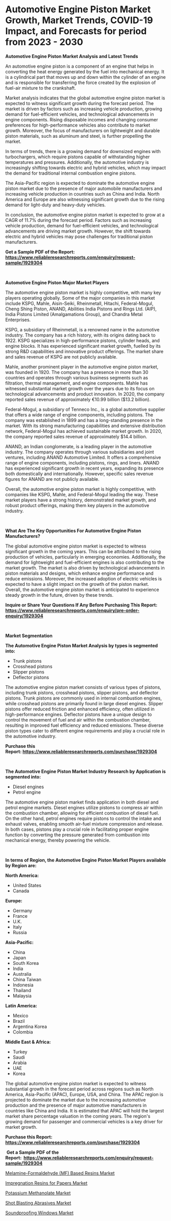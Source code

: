 <p><h1>Automotive Engine Piston Market Growth, Market Trends, COVID-19 Impact, and Forecasts for period from 2023 - 2030</h1></p><p><strong>Automotive Engine Piston Market Analysis and Latest Trends</strong></p>
<p><p>An automotive engine piston is a component of an engine that helps in converting the heat energy generated by the fuel into mechanical energy. It is a cylindrical part that moves up and down within the cylinder of an engine and is responsible for transferring the force created by the explosion of fuel-air mixture to the crankshaft. </p><p>Market analysis indicates that the global automotive engine piston market is expected to witness significant growth during the forecast period. The market is driven by factors such as increasing vehicle production, growing demand for fuel-efficient vehicles, and technological advancements in engine components. Rising disposable incomes and changing consumer preferences for high-performance vehicles also contribute to market growth. Moreover, the focus of manufacturers on lightweight and durable piston materials, such as aluminum and steel, is further propelling the market.</p><p>In terms of trends, there is a growing demand for downsized engines with turbochargers, which require pistons capable of withstanding higher temperatures and pressures. Additionally, the automotive industry is increasingly shifting towards electric and hybrid vehicles, which may impact the demand for traditional internal combustion engine pistons.</p><p>The Asia-Pacific region is expected to dominate the automotive engine piston market due to the presence of major automobile manufacturers and increasing vehicle production in countries such as China and India. North America and Europe are also witnessing significant growth due to the rising demand for light-duty and heavy-duty vehicles.</p><p>In conclusion, the automotive engine piston market is expected to grow at a CAGR of 11.7% during the forecast period. Factors such as increasing vehicle production, demand for fuel-efficient vehicles, and technological advancements are driving market growth. However, the shift towards electric and hybrid vehicles may pose challenges for traditional piston manufacturers.</p></p>
<p><strong>Get a Sample PDF of the Report:&nbsp; <a href="https://www.reliableresearchreports.com/enquiry/request-sample/1929304">https://www.reliableresearchreports.com/enquiry/request-sample/1929304</a></strong></p>
<p>&nbsp;</p>
<p><strong>Automotive Engine Piston Major Market Players</strong></p>
<p><p>The automotive engine piston market is highly competitive, with many key players operating globally. Some of the major companies in this market include KSPG, Mahle, Aisin-Seiki, Rheinmetall, Hitachi, Federal-Mogul, Cheng Shing Piston, ANAND, Abilities India Pistons and Rings Ltd. (AIP), India Pistons Limited (Amalgamations Group), and Chandra Metal Enterprises.</p><p>KSPG, a subsidiary of Rheinmetall, is a renowned name in the automotive industry. The company has a rich history, with its origins dating back to 1922. KSPG specializes in high-performance pistons, cylinder heads, and engine blocks. It has experienced significant market growth, fuelled by its strong R&D capabilities and innovative product offerings. The market share and sales revenue of KSPG are not publicly available.</p><p>Mahle, another prominent player in the automotive engine piston market, was founded in 1920. The company has a presence in more than 30 countries and operates through various business segments such as filtration, thermal management, and engine components. Mahle has witnessed substantial market growth over the years due to its focus on technological advancements and product innovation. In 2020, the company reported sales revenue of approximately €10.99 billion ($13.2 billion).</p><p>Federal-Mogul, a subsidiary of Tenneco Inc., is a global automotive supplier that offers a wide range of engine components, including pistons. The company was established in 1899 and has a long-standing presence in the market. With its strong manufacturing capabilities and extensive distribution network, Federal-Mogul has achieved sustainable market growth. In 2020, the company reported sales revenue of approximately $14.4 billion.</p><p>ANAND, an Indian conglomerate, is a leading player in the automotive industry. The company operates through various subsidiaries and joint ventures, including ANAND Automotive Limited. It offers a comprehensive range of engine components, including pistons, rings, and liners. ANAND has experienced significant growth in recent years, expanding its presence both domestically and internationally. However, specific sales revenue figures for ANAND are not publicly available.</p><p>Overall, the automotive engine piston market is highly competitive, with companies like KSPG, Mahle, and Federal-Mogul leading the way. These market players have a strong history, demonstrated market growth, and robust product offerings, making them key players in the automotive industry.</p></p>
<p>&nbsp;</p>
<p><strong>What Are The Key Opportunities For Automotive Engine Piston Manufacturers?</strong></p>
<p><p>The global automotive engine piston market is expected to witness significant growth in the coming years. This can be attributed to the rising production of vehicles, particularly in emerging economies. Additionally, the demand for lightweight and fuel-efficient engines is also contributing to the market growth. The market is also driven by technological advancements in piston materials and designs, which enhance engine performance and reduce emissions. Moreover, the increased adoption of electric vehicles is expected to have a slight impact on the growth of the piston market. Overall, the automotive engine piston market is anticipated to experience steady growth in the future, driven by these trends.</p></p>
<p><strong>Inquire or Share Your Questions If Any Before Purchasing This Report: <a href="https://www.reliableresearchreports.com/enquiry/pre-order-enquiry/1929304">https://www.reliableresearchreports.com/enquiry/pre-order-enquiry/1929304</a></strong></p>
<p>&nbsp;</p>
<p><strong>Market Segmentation</strong></p>
<p><strong>The Automotive Engine Piston Market Analysis by types is segmented into:</strong></p>
<p><ul><li>Trunk pistons</li><li>Crosshead pistons</li><li>Slipper pistons</li><li>Deflector pistons</li></ul></p>
<p><p>The automotive engine piston market consists of various types of pistons, including trunk pistons, crosshead pistons, slipper pistons, and deflector pistons. Trunk pistons are commonly used in internal combustion engines, while crosshead pistons are primarily found in large diesel engines. Slipper pistons offer reduced friction and enhanced efficiency, often utilized in high-performance engines. Deflector pistons have a unique design to control the movement of fuel and air within the combustion chamber, resulting in improved fuel efficiency and reduced emissions. These diverse piston types cater to different engine requirements and play a crucial role in the automotive industry.</p></p>
<p><strong>Purchase this Report:&nbsp;<a href="https://www.reliableresearchreports.com/purchase/1929304">https://www.reliableresearchreports.com/purchase/1929304</a></strong></p>
<p>&nbsp;</p>
<p><strong>The Automotive Engine Piston Market Industry Research by Application is segmented into:</strong></p>
<p><ul><li>Diesel engines</li><li>Petrol engine</li></ul></p>
<p><p>The automotive engine piston market finds application in both diesel and petrol engine markets. Diesel engines utilize pistons to compress air within the combustion chamber, allowing for efficient combustion of diesel fuel. On the other hand, petrol engines require pistons to control the intake and exhaust valves, enabling smooth air-fuel mixture compression and release. In both cases, pistons play a crucial role in facilitating proper engine function by converting the pressure generated from combustion into mechanical energy, thereby powering the vehicle.</p></p>
<p>&nbsp;</p>
<p><strong>In terms of Region, the Automotive Engine Piston Market Players available by Region are:</strong></p>
<p>
    <p> <strong> North America: </strong>
        <ul>
            <li>United States</li>
            <li>Canada</li>
        </ul>
        </p> 
    <p> <strong> Europe: </strong>
        <ul>
            <li>Germany</li>
            <li>France</li>
            <li>U.K.</li>
            <li>Italy</li>
            <li>Russia</li>
        </ul>
        </p> 
    <p> <strong> Asia-Pacific: </strong>
        <ul>
            <li>China</li>
            <li>Japan</li>
            <li>South Korea</li>
            <li>India</li>
            <li>Australia</li>
            <li>China Taiwan</li>
            <li>Indonesia</li>
            <li>Thailand</li>
            <li>Malaysia</li>
        </ul>
        </p> 
    <p> <strong> Latin America: </strong>
        <ul>
            <li>Mexico</li>
            <li>Brazil</li>
            <li>Argentina Korea</li>
            <li>Colombia</li>
        </ul>
        </p> 
    <p> <strong> Middle East & Africa: </strong>
        <ul>
            <li>Turkey</li>
            <li>Saudi</li>
            <li>Arabia</li>
            <li>UAE</li>
            <li>Korea</li>
        </ul>
    </p>
    </p>
<p><p>The global automotive engine piston market is expected to witness substantial growth in the forecast period across regions such as North America, Asia-Pacific (APAC), Europe, USA, and China. The APAC region is projected to dominate the market due to the increasing automotive production and the presence of major automotive manufacturers in countries like China and India. It is estimated that APAC will hold the largest market share percentage valuation in the coming years. The region's growing demand for passenger and commercial vehicles is a key driver for market growth.</p></p>
<p><strong>Purchase this Report: <a href="https://www.reliableresearchreports.com/purchase/1929304">https://www.reliableresearchreports.com/purchase/1929304</a></strong></p>
<p>&nbsp;<strong>Get a Sample PDF of the Report:&nbsp;&nbsp;<a href="https://www.reliableresearchreports.com/enquiry/request-sample/1929304">https://www.reliableresearchreports.com/enquiry/request-sample/1929304</a></strong></p>
<p><strong></strong></p>
<p><p><a href="https://github.com/ChiragRp1/Market-Research-Report-List-1/blob/main/melamine-formaldehyde-mf-based-resins-market.md">Melamine-Formaldehyde (MF) Based Resins Market</a></p><p><a href="https://github.com/BryceTownsendr/Market-Research-Report-List-1/blob/main/impregnation-resins-for-papers-market.md">Impregnation Resins for Papers Market</a></p><p><a href="https://medium.com/@krishna_35021/potassium-methanolate-market-trends-and-market-analysis-forecasted-for-period-2023-2030-baf5c5a1b9e6">Potassium Methanolate Market</a></p><p><a href="https://medium.com/@krish.reportprime/shot-blasting-abrasives-market-analysis-its-cagr-market-segmentation-and-global-industry-overview-02a52328e7f4">Shot Blasting Abrasives Market</a></p><p><a href="https://medium.com/@vrahul.reportprime/soundproofing-windows-market-size-and-market-trends-complete-industry-overview-2023-to-2030-72581ae201db">Soundproofing Windows Market</a></p></p>